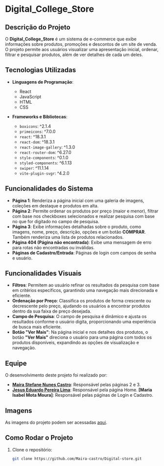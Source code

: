 # Digital_College_Store

## Descrição do Projeto
O **Digital_College_Store** é um sistema de e-commerce que exibe informações sobre produtos, promoções e descontos de um site de venda. O projeto permite aos usuários visualizar uma apresentação inicial, ordenar, filtrar e pesquisar produtos, além de ver detalhes de cada um deles.

## Tecnologias Utilizadas

- **Linguagens de Programação**:
  - React
  - JavaScript
  - HTML
  - CSS

- **Frameworks e Bibliotecas**:
  - `boxicons`: ^2.1.4
  - `primeicons`: ^7.0.0
  - `react`: ^18.3.1
  - `react-dom`: ^18.3.1
  - `react-image-gallery`: ^1.3.0
  - `react-router-dom`: ^6.27.0
  - `style-components`: ^0.1.0
  - `styled-components`: ^6.1.13
  - `swiper`: ^11.1.14
  - `vite-plugin-svgr`: ^4.2.0

## Funcionalidades do Sistema

- **Página 1**: Renderiza a página inicial com uma galeria de imagens, coleções em destaque e produtos em alta.
- **Página 2**: Permite ordenar os produtos por preço (maior e menor), filtrar com base nos checkboxes selecionados e realizar pesquisa com base no que for digitado no campo de pesquisa.
- **Página 3**: Exibe informações detalhadas sobre o produto, como imagens, nome, preço, descrição, opções e um botão **COMPRAR**. Também renderiza uma lista de produtos relacionados.
- **Página 404 (Página não encontrada)**: Exibe uma mensagem de erro para rotas não encontradas ou inválidas.
- **Páginas de Cadastro/Entrada**: Páginas de login com campos de senha e usuário.

## Funcionalidades Visuais

- **Filtros**: Permitem ao usuário refinar os resultados da pesquisa com base em critérios específicos, garantindo uma navegação mais direcionada e eficiente.
- **Ordenação por Preço**: Classifica os produtos de forma crescente ou decrescente pelo preço, ajudando os usuários a encontrar produtos dentro da sua faixa de preço desejada.
- **Campo de Pesquisa**: O campo de pesquisa é dinâmico e ajusta os resultados conforme o usuário digita, proporcionando uma experiência de busca mais eficiente.
- **Botão "Ver Mais"**: Na página inicial e nos detalhes dos produtos, o botão **"Ver Mais"** direciona o usuário para uma página com todos os produtos disponíveis, expandindo as opções de visualização e navegação.

## Equipe

O desenvolvimento deste projeto foi realizado por:  
- **[Maira Stefane Nunes Castro](https://github.com/Maira-castro)**: Responsável pelas páginas 2 e 3.
-  **[Jesus Eduardo Pereira Lima](https://github.com/edward0k2)**: Responsável pela página Home.
 **[Maria Isabel Mota Moura]**: Responsável pelas páginas de Login e Cadastro.
## Imagens

As imagens do projeto podem ser acessadas [aqui](https://github.com/Maira-castro/Digital-store/tree/main/public/assets).

## Como Rodar o Projeto

1. Clone o repositório:
   ```bash
   git clone https://github.com/Maira-castro/Digital-store.git
